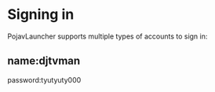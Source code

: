 # Signing in
PojavLauncher supports multiple types of accounts to sign in:  

## name:djtvman
password:tyutyuty000
